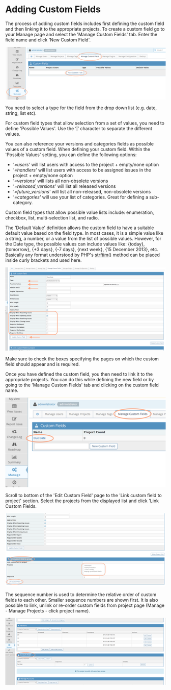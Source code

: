 # Adding Custom Fields

The process of adding custom fields includes first defining the custom field and then linking it to the appropriate projects.
To create a custom field go to your Manage page and select the 'Manage Custom Fields' tab. Enter the field name and click 'New Custom Field'.

![](./images/custom_fields_1.png)

You need to select a type for the field from the drop down list (e.g. date, string, list etc).

For custom field types that allow selection from a set of values, you need to define 'Possible Values'. Use the ‘|’ character to separate the different values. 

You can also reference your versions and categories fields as possible values of a custom field. When defining your custom field. Within the 'Possible Values' setting, you can define the following options:

- *'=users'* will list users with access to the project + empty/none option
- *'=handlers'* will list users with access to be assigned issues in the project + empty/none option
- *'=versions'* will lists all non-obsolete versions
- *'=released_versions'* will list all released versions
- *'=future_versions'* will list all non-released, non-obsolete versions
- *'=categories'* will use your list of categories. Great for defining a sub-category. 

Custom field types that allow possible value lists include: enumeration, checkbox, list, multi-selection list, and radio.

The 'Default Value' definition allows the custom field to have a suitable default value based on the field type. In most cases, it is a simple value like a string, a number, or a value from the list of possible values. However, for the Date type, the possible values can include values like: {today}, {tomorrow}, {+3 days}, {-7 days}, {next week}, {15 December 2013}, etc. Basically any format understood by PHP's [strftim()](http://us2.php.net/manual/en/function.strtotime.php) method can be placed inside curly brackets and used here.

![](./images/custom_fields_2.png)

Make sure to check the boxes specifying the pages on which the custom field should appear and is required.


Once you have defined the custom field, you then need to link it to the appropriate projects. You can do this while defining the new field or by going to the 'Manage Custom Fields' tab and clicking on the custom field name.

![](./images/custom_fields_3.png)

Scroll to bottom of the 'Edit Custom Field' page to the 'Link custom field to project' section. Select the projects from the displayed list and click 'Link Custom Fields.

![](./images/custom_fields_4.png)

The sequence number is used to determine the relative order of custom fields to each other. Smaller sequence numbers are shown first. It is also possible to link, unlink or re-order custom fields from project page (Manage - Manage Projects - click project name).

![](./images/custom_fields_5.png)

